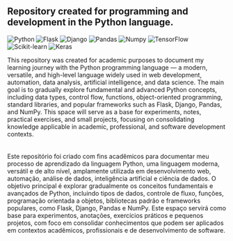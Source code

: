 ## Repository created for programming and development in the Python language.
![Python](https://img.shields.io/badge/python-black?style=for-the-badge&logo=python&logoColor=25fafe)
![Flask](https://img.shields.io/badge/Flask-black?style=for-the-badge&logo=flask&logoColor=25fafe)
![Django](https://img.shields.io/badge/Django-black?style=for-the-badge&logo=django&logoColor=25fafe)
![Pandas](https://img.shields.io/badge/Pandas-black?style=for-the-badge&logo=pandas&logoColor=25fafe)
![Numpy](https://img.shields.io/badge/Numpy-black?style=for-the-badge&logo=numpy&logoColor=25fafe)
![TensorFlow](https://img.shields.io/badge/TensorFlow-black?style=for-the-badge&logo=TensorFlow&logoColor=25fafe)
![Scikit-learn](https://img.shields.io/badge/Scikit%20learn-black?style=for-the-badge&logo=Scikit-learn&logoColor=25fafe)
![Keras](https://img.shields.io/badge/Keras-black?style=for-the-badge&logo=Keras&logoColor=25fafe)

This repository was created for academic purposes to document my learning journey with the Python programming language — a modern, versatile, and high-level language widely used in web development, automation, data analysis, artificial intelligence, and data science.
The main goal is to gradually explore fundamental and advanced Python concepts, including data types, control flow, functions, object-oriented programming, standard libraries, and popular frameworks such as Flask, Django, Pandas, and NumPy.
This space will serve as a base for experiments, notes, practical exercises, and small projects, focusing on consolidating knowledge applicable in academic, professional, and software development contexts.
<br>
<br>
<br/>
Este repositório foi criado com fins acadêmicos para documentar meu processo de aprendizado da linguagem Python, uma linguagem moderna, versátil e de alto nível, amplamente utilizada em desenvolvimento web, automação, análise de dados, inteligência artificial e ciência de dados.
O objetivo principal é explorar gradualmente os conceitos fundamentais e avançados de Python, incluindo tipos de dados, controle de fluxo, funções, programação orientada a objetos, bibliotecas padrão e frameworks populares, como Flask, Django, Pandas e NumPy.
Este espaço servirá como base para experimentos, anotações, exercícios práticos e pequenos projetos, com foco em consolidar conhecimentos que podem ser aplicados em contextos acadêmicos, profissionais e de desenvolvimento de software.
